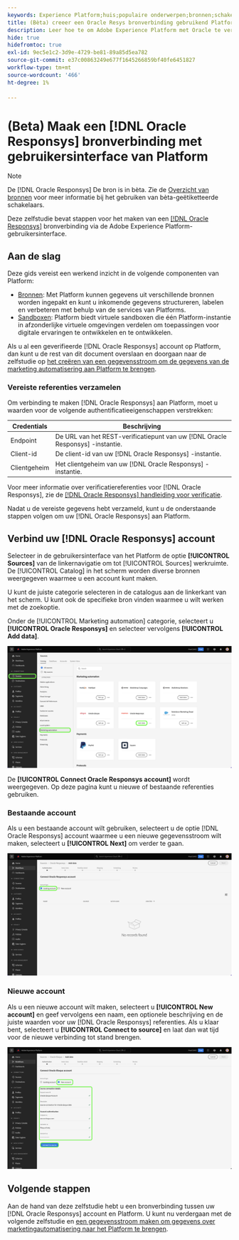 ```yaml
---
keywords: Experience Platform;huis;populaire onderwerpen;bronnen;schakelaars;oracle;
title: (Bèta) creeer een Oracle Resys bronverbinding gebruikend Platform UI
description: Leer hoe te om Adobe Experience Platform met Oracle te verbinden Resys gebruikend Platform UI.
hide: true
hidefromtoc: true
exl-id: 9ec5e1c2-3d9e-4729-be81-89a85d5ea782
source-git-commit: e37c00863249e677f1645266859bf40fe6451827
workflow-type: tm+mt
source-wordcount: '466'
ht-degree: 1%

---
```


# (Beta) Maak een [!DNL Oracle Responsys] bronverbinding met gebruikersinterface van Platform

>[!NOTE]
>
>De [!DNL Oracle Responsys] De bron is in bèta. Zie de [Overzicht van bronnen](../../../../home.md#terms-and-conditions) voor meer informatie bij het gebruiken van bèta-geëtiketteerde schakelaars.

Deze zelfstudie bevat stappen voor het maken van een [[!DNL Oracle Responsys]](../../../../connectors/marketing-automation/oracle-responsys.md) bronverbinding via de Adobe Experience Platform-gebruikersinterface.

## Aan de slag

Deze gids vereist een werkend inzicht in de volgende componenten van Platform:

* [Bronnen](../../../../home.md): Met Platform kunnen gegevens uit verschillende bronnen worden ingepakt en kunt u inkomende gegevens structureren, labelen en verbeteren met behulp van de services van Platforms.
* [Sandboxen](../../../../../sandboxes/home.md): Platform biedt virtuele sandboxen die één Platform-instantie in afzonderlijke virtuele omgevingen verdelen om toepassingen voor digitale ervaringen te ontwikkelen en te ontwikkelen.

Als u al een geverifieerde [!DNL Oracle Responsys] account op Platform, dan kunt u de rest van dit document overslaan en doorgaan naar de zelfstudie op [het creëren van een gegevensstroom om de gegevens van de marketing automatisering aan Platform te brengen](../../dataflow/marketing-automation.md).

### Vereiste referenties verzamelen

Om verbinding te maken [!DNL Oracle Responsys] aan Platform, moet u waarden voor de volgende authentificatieeigenschappen verstrekken:

| Credentials | Beschrijving |
| --- | --- |
| Endpoint | De URL van het REST-verificatiepunt van uw [!DNL Oracle Responsys] -instantie. |
| Client-id | De client-id van uw [!DNL Oracle Responsys] -instantie. |
| Clientgeheim | Het clientgeheim van uw [!DNL Oracle Responsys] -instantie. |

Voor meer informatie over verificatiereferenties voor [!DNL Oracle Responsys], zie de [[!DNL Oracle Responsys] handleiding voor verificatie](https://docs.oracle.com/en/cloud/saas/marketing/responsys-develop/API/GetStarted/authentication.htm).

Nadat u de vereiste gegevens hebt verzameld, kunt u de onderstaande stappen volgen om uw [!DNL Oracle Responsys] aan Platform.

## Verbind uw [!DNL Oracle Responsys] account

Selecteer in de gebruikersinterface van het Platform de optie **[!UICONTROL Sources]** van de linkernavigatie om tot [!UICONTROL Sources] werkruimte. De [!UICONTROL Catalog] in het scherm worden diverse bronnen weergegeven waarmee u een account kunt maken.

U kunt de juiste categorie selecteren in de catalogus aan de linkerkant van het scherm. U kunt ook de specifieke bron vinden waarmee u wilt werken met de zoekoptie.

Onder de [!UICONTROL Marketing automation] categorie, selecteert u **[!UICONTROL Oracle Responsys]** en selecteer vervolgens **[!UICONTROL Add data]**.

![De Adobe Experience Platform-broncatalogus met de gemarkeerde bron Resys van het Oracle.](../../../../images/tutorials/create/oracle-responsys/catalog.png)

De **[!UICONTROL Connect Oracle Responsys account]** wordt weergegeven. Op deze pagina kunt u nieuwe of bestaande referenties gebruiken.

### Bestaande account

Als u een bestaande account wilt gebruiken, selecteert u de optie [!DNL Oracle Responsys] account waarmee u een nieuwe gegevensstroom wilt maken, selecteert u **[!UICONTROL Next]** om verder te gaan.

![Het bestaande scherm van de rekeningsauthentificatie voor Oracle Responsys.](../../../../images/tutorials/create/oracle-responsys/existing.png)

### Nieuwe account

Als u een nieuwe account wilt maken, selecteert u **[!UICONTROL New account]** en geef vervolgens een naam, een optionele beschrijving en de juiste waarden voor uw [!DNL Oracle Responsys] referenties. Als u klaar bent, selecteert u **[!UICONTROL Connect to source]** en laat dan wat tijd voor de nieuwe verbinding tot stand brengen.

![Het nieuwe scherm van de rekeningsauthentificatie voor Oracle Responsys.](../../../../images/tutorials/create/oracle-eloqua/new.png)

## Volgende stappen

Aan de hand van deze zelfstudie hebt u een bronverbinding tussen uw [!DNL Oracle Responsys] account en Platform. U kunt nu verdergaan met de volgende zelfstudie en [een gegevensstroom maken om gegevens over marketingautomatisering naar het Platform te brengen](../../dataflow/marketing-automation.md).
